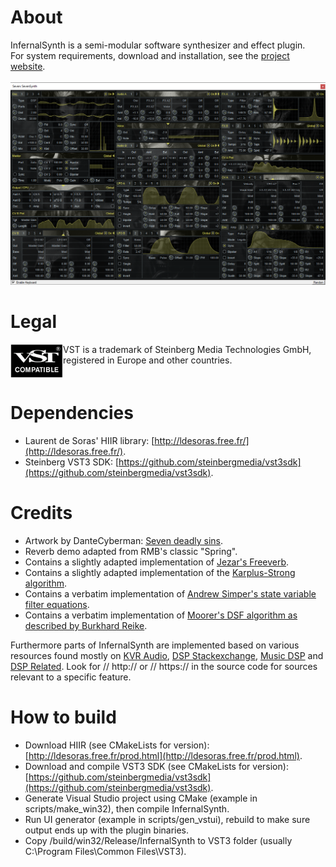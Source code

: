 # About
InfernalSynth is a semi-modular software synthesizer and effect plugin.\
For system requirements, download and installation, see the [project website](https://sjoerdvankreel.github.io/infernal-synth).\
\
![Screenshot](static/screenshot.png)

# Legal
<img align="left" alt="VST logo" src="static/vst_logo.png">
VST is a trademark of Steinberg Media Technologies GmbH,<br/>
registered in Europe and other countries.
<br clear="left"/>

# Dependencies
- Laurent de Soras' HIIR library: [http://ldesoras.free.fr/](http://ldesoras.free.fr/).
- Steinberg VST3 SDK: [https://github.com/steinbergmedia/vst3sdk](https://github.com/steinbergmedia/vst3sdk).

# Credits

- Artwork by DanteCyberman: [Seven deadly sins](https://www.deviantart.com/dantecyberman/art/Seven-deadly-sins-442680725).
- Reverb demo adapted from RMB's classic "Spring".
- Contains a slightly adapted implementation of [Jezar's Freeverb](https://github.com/sinshu/freeverb).
- Contains a slightly adapted implementation of the [Karplus-Strong algorithm](https://blog.demofox.org/2016/06/16/synthesizing-a-pluked-string-sound-with-the-karplus-strong-algorithm).
- Contains a verbatim implementation of [Andrew Simper's state variable filter equations](https://cytomic.com/files/dsp/SvfLinearTrapOptimised2.pdf).
- Contains a verbatim implementation of [Moorer's DSF algorithm as described by Burkhard Reike](https://www.verklagekasper.de/synths/dsfsynthesis/dsfsynthesis.html).

Furthermore parts of InfernalSynth are implemented based on various resources found mostly on 
[KVR Audio](https://www.kvraudio.com), [DSP Stackexchange](https://dsp.stackexchange.com),
[Music DSP](https://www.musicdsp.org) and [DSP Related](https://www.dsprelated.com).
Look for // http:// or // https:// in the source code for sources relevant to a specific feature.

# How to build

- Download HIIR (see CMakeLists for version): [http://ldesoras.free.fr/prod.html](http://ldesoras.free.fr/prod.html).
- Download and compile VST3 SDK (see CMakeLists for version): [https://github.com/steinbergmedia/vst3sdk](https://github.com/steinbergmedia/vst3sdk).
- Generate Visual Studio project using CMake (example in scripts/make_win32), then compile InfernalSynth.
- Run UI generator (example in scripts/gen_vstui), rebuild to make sure output ends up with the plugin binaries.
- Copy /build/win32/Release/InfernalSynth to VST3 folder (usually C:\Program Files\Common Files\VST3).
